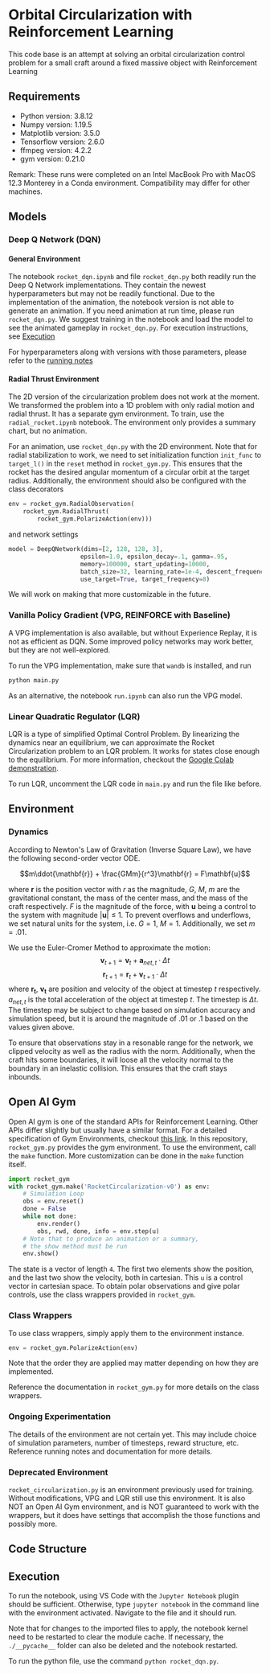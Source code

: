 # Orbital Circularization with Reinforcement Learning

This code base is an attempt at solving an orbital circularization control
problem for a small craft around a fixed massive object with Reinforcement
Learning

## Requirements

- Python version: 3.8.12
- Numpy version: 1.19.5
- Matplotlib version: 3.5.0
- Tensorflow version: 2.6.0
- ffmpeg version: 4.2.2
- gym version: 0.21.0

Remark: These runs were completed on an Intel MacBook Pro with MacOS 12.3 
Monterey in a Conda environment. Compatibility may differ for other 
machines. 

## Models

### Deep Q Network (DQN)

#### General Environment

The notebook `rocket_dqn.ipynb` and file `rocket_dqn.py` both readily run 
the Deep Q Network implementations. They contain the newest hyperparameters
but may not be readily functional. Due to the implementation of the 
animation, the notebook version is not able to generate an animation. If 
you need animation at run time, please run `rocket_dqn.py`. We suggest 
training in the notebook and load the model to see the animated gameplay in 
`rocket_dqn.py`. For execution instructions, see [Execution](#Execution)

For hyperparameters along with versions with those parameters,
please refer to the 
[running notes](https://docs.google.com/document/d/1E03SGqcWgLNUoU_IawYxPLhMxpBwwk5Vu3pEcD3UJ4E/edit?usp=sharing)

#### Radial Thrust Environment

The 2D version of the circularization problem does not work at the moment. 
We transformed the problem into a 1D problem with only radial motion
and radial thrust. It has a separate gym environment. To train, use the
`radial_rocket.ipynb` notebook. The environment only provides a summary
chart, but no animation.

For an animation, use `rocket_dqn.py` with the 
2D environment. Note that for radial stabilization to work, we need
to set initialization function `init_func` to `target_l()` in the `reset` 
method in `rocket_gym.py`. This ensures that the rocket has the desired
angular momentum of a circular orbit at the target radius.
Additionally, the environment should also be configured with the class
decorators
```python
env = rocket_gym.RadialObservation(
    rocket_gym.RadialThrust(
        rocket_gym.PolarizeAction(env)))
```
and network settings
```python
model = DeepQNetwork(dims=[2, 128, 128, 3],
                    epsilon=1.0, epsilon_decay=.1, gamma=.95,
                    memory=100000, start_updating=10000,
                    batch_size=32, learning_rate=1e-4, descent_frequency=16, update_frequency=1,
                    use_target=True, target_frequency=8)
```

We will work on making that more customizable in the future. 

### Vanilla Policy Gradient (VPG, REINFORCE with Baseline)

A VPG implementation is also available, but without Experience Replay, it is
not as efficient as DQN. Some improved policy networks may work better, 
but they are not well-explored.

To run the VPG implementation, make sure that `wandb` is installed, and run

```bash
python main.py
```

As an alternative, the notebook `run.ipynb` can also run the VPG model.

### Linear Quadratic Regulator (LQR)

LQR is a type of simplified Optimal Control Problem. By linearizing the
dynamics near an equilibrium, we can approximate the Rocket Circularization
problem to an LQR problem. It works for states close enough to the equilibrium. For more information, checkout the [Google Colab demonstration](https://colab.research.google.com/drive/1gU3B9EPqj-WBo_FEwV74bbFS9yBnYnCg?usp=sharing).

To run LQR, uncomment the LQR code in `main.py` and run the file like before.

## Environment

### Dynamics

According to Newton's Law of Gravitation (Inverse Square Law),
we have the following second-order vector ODE. 

$$m\ddot{\mathbf{r}} + \frac{GMm}{r^3}\mathbf{r} = F\mathbf{u}$$

where $\mathbf{r}$ is the position vector with $r$ as the magnitude,
$G$, $M$, $m$ are the gravitational constant, the mass of the center
mass, and the mass of the craft respectively. $F$ is the magnitude 
of the force, with $\mathbf{u}$ being a control to the system with
magnitude $|\mathbf{u}|\leq 1$. To prevent overflows and underflows, 
we set natural units for the system, i.e. $G=1$, $M=1$. Additionally,
we set $m=.01$.

We use the Euler-Cromer Method to approximate the motion:
$$\mathbf{v}_{t+1} = \mathbf{v}_t + \mathbf{a}_{net, t} \cdot \Delta t$$
$$\mathbf{r}_{t+1} = \mathbf{r}_t + \mathbf{v}_{t+1} \cdot \Delta t$$
where $\mathbf{r_t}$, $\mathbf{v_t}$ are position and velocity of the 
object at timestep $t$ respectively. $a_{net, t}$ is the total acceleration 
of the object at timestep $t$. The timestep is $\Delta t$. The timestep
may be subject to change based on simulation accuracy and simulation
speed, but it is around the magnitude of $.01$ or $.1$ based on the values
given above.

To ensure that observations stay in a resonable range for the network, we
clipped velocity as well as the radius with the norm. Additionally, when the 
craft hits some boundaries, it will loose all the velocity normal
to the boundary in an inelastic collision. This ensures that the craft stays
inbounds.

## Open AI Gym

Open AI gym is one of the standard APIs for Reinforcement Learning. 
Other APIs differ slightly but usually have a similar format.
For a detailed specification of Gym Environments, checkout [this link](https://www.gymlibrary.ml/content/api/). In this repository, `rocket_gym.py`
provides the gym environment. To use the environment, call the `make` 
function. More customization can be done in the `make` function itself.
```python
import rocket_gym
with rocket_gym.make('RocketCircularization-v0') as env:
    # Simulation Loop
    obs = env.reset()
    done = False
    while not done:
        env.render()
        obs, rwd, done, info = env.step(u)
    # Note that to produce an animation or a summary,
    # the show method must be run
    env.show()
```

The state is a vector of length `4`. The first two elements show the 
position, and the last two show the velocity, both in cartesian.
This `u` is a control vector in cartesian space. To obtain polar observations
and give polar controls, use the class wrappers provided in `rocket_gym`.

### Class Wrappers

To use class wrappers, simply apply them to the environment instance.
```python
env = rocket_gym.PolarizeAction(env)
```
Note that the order they are applied may matter depending on how they are 
implemented.

Reference the documentation in `rocket_gym.py` for more details on the class 
wrappers.

### Ongoing Experimentation

The details of the environment are not certain yet. This may include choice 
of simulation parameters, number of timesteps, reward structure, etc.
Reference running notes and documentation for more details.

### Deprecated Environment

`rocket_circularization.py` is an environment previously used for training. 
Without modifications, VPG and LQR still use this environment. It is also 
NOT an Open AI Gym environment, and is NOT guaranteed to work with the 
wrappers, but it does have settings that accomplish the those functions 
and possibly more.

## Code Structure

## Execution

To run the notebook, using VS Code with the `Jupyter Notebook` 
plugin should be sufficient. Otherwise, type `jupyter notebook` in the 
command line with the environment activated. Navigate to the file and it should run. 

Note that for changes to the imported files to apply, the notebook kernel
 need to be restarted to clear the module cache. If necessary, the `./__pycache__` folder can also be deleted and the notebook restarted.

To run the python file, use the command `python rocket_dqn.py`.